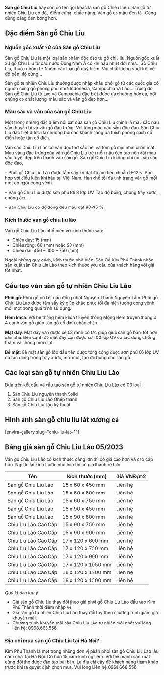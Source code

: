 **Sàn gỗ Chiu Liu** hay còn có tên gọi khác là sàn gỗ Chiêu Liêu. Sàn gỗ tự nhiên Chiu Liu có đặc điểm cứng, chắc nặng. Vân gỗ có màu đen tối. Càng dùng càng đen bóng hơn.

## Đặc điểm Sàn gỗ Chiu Liu

### Nguồn gốc xuất xứ của Sàn gỗ Chiu Liu

Sàn gỗ Chiu Liu là một loại sản phẩm độc đáo từ gỗ chiu liu. Nguồn gốc xuất xứ gỗ Chiu Liu từ các nước Đông Nam Á có khí hậu nhiệt đới như... Gỗ Chiu Liu, thuộc nhóm I - Nhóm các loại gỗ quý hiếm. Với chất lượng vượt trội về độ bền, độ cứng...

Sàn gỗ tự nhiên Chiu Liu thường được nhập khẩu phôi gỗ từ các quốc gia có nguồn cung gỗ phong phú như: Indonesia, Campuchia và Lào... Trong đó Sàn gỗ Chiu Liu từ Lào và Campuchia đặc biệt được ưa chuộng hơn cả, bởi chúng có chất lượng, màu sắc và vân gỗ đẹp hơn...

### Màu sắc và vân của sàn gỗ Chiu Liu

Một trong những đặc điểm nổi bật của sàn gỗ Chiu Liu chính là màu sắc nâu sẫm huyền bí và vân gỗ đặc trưng. Với tông màu nâu sẫm độc đáo. Sàn Chiu Liu đặc biệt được ưa chuộng bởi các khách hàng ưa thích phong cách cổ điển hoặc tân cổ điển.

Ván sàn Chiu Liu Lào có vân dọc thớ sắc nét và tôm gỗ mịn nhìn cuốn mắt. Màu vàng đặc trưng của vân gỗ Chiu Liu trên nền nâu đen tạo nên dải màu sắc tuyệt đẹp trên thanh ván sàn gỗ. Sàn gỗ Chiu Liu không chỉ có màu sắc độc đáo,

– Phôi gỗ Chiu Liu Lào được tẩm sấy kỹ đạt độ ẩm tiêu chuẩn 9-12%. Phù hợp với điều kiện khí hậu tại Việt Nam. Hạn chế tối đa tình trạng ván gỗ mối mọt co ngót cong vênh.

– Ván gỗ Chiu Liu được sơn phủ tới 8 lớp UV. Tạo độ bóng, chống trầy xước, chống ẩm...

– Sàn Chiu Liu có độ đồng đều màu đạt 90-95 %.

### Kích thước ván gỗ chiu liu lào

Ván gỗ Chiu Liu Lào phổ biến với kích thước sau:

- Chiều dày: 15 (mm)
- Chiều rộng: 60 (mm) hoặc 90 (mm)
- Chiều dài: 450 – 600 – 750 (mm)

Ngoài những quy cách, kích thước phổ biến. Sàn Gỗ Kim Phú Thành nhận sản xuất sàn Chiu Liu Lào theo kích thước yêu cầu của khách hàng với giá tốt nhất.

## Cấu tạo ván sàn gỗ tự nhiên Chiu Liu Lào

**Phôi gỗ**: Phôi gỗ có kết cấu đồng nhất Nguyên Thanh Nguyên Tấm. Phôi gỗ Chiu Liu Lào được tẩm sấy kỹ giúp khắc phục tối đa hiện tượng cong vênh mối mọt trong quá trình sử dụng.

**Hèm khóa**: Với hệ thống hèm khóa truyền thống Mộng Hèm truyền thống ở 4 cạnh ván gỗ giúp sàn gỗ cố định chắc chắn.

**Mặt đáy**: Mặt đáy ván được xẻ 03 rãnh có tác giúp giúp sàn gỗ bám tốt hơn sàn nhà. Bên cạnh đó mặt đáy còn được sơn 02 lớp UV có tác dụng chống thấm và chống mối mọt.

**Bề mặt**: Bề mặt sàn gỗ lớp đầu tiên được tổng cộng được sơn phủ 06 lớp UV có tác dụng trống trầy xước, mối mọt, tạo độ bóng cho sàn gỗ.

## Các loại sàn gỗ tự nhiên Chiu Liu Lào

Dựa trên kết cấu và cấu tạo sàn gỗ tự nhiên Chiu Liu Lào có 03 loại:

1. Sàn Chiu Liu nguyên thanh Solid
2. Sàn gỗ Chiu Liu Lào Ghép thanh
3. Sàn gỗ Chiu Liu Lào kỹ thuật

## Hình ảnh sàn gỗ chiu liu lát xương cá

[envira-gallery slug="chiu-liu-lao-1"]

## Bảng giá sàn gỗ Chiu Liu Lào 05/2023

Ván gỗ Chiu Liu Lào có kích thước càng lớn thì có giá cao hơn và cao cấp hơn. Ngược lại kích thước nhỏ hơn thì có giá thành rẻ hơn.

| Tên                     | Kích thước (mm)  | Giá VNĐ/m2 |
|-------------------------|------------------|------------|
| Sàn gỗ Chiu Liu Lào     | 15 x 60 x 450 mm | Liên hệ    |
| Sàn gỗ Chiu Liu Lào     | 15 x 60 x 600 mm | Liên hệ    |
| Sàn gỗ Chiu Liu Lào     | 15 x 60 x 750 mm | Liên hệ    |
| Sàn gỗ Chiu Liu Lào     | 15 x 90 x 450 mm | Liên hệ    |
| Sàn gỗ Chiu Liu Lào     | 15 x 90 x 600 mm | Liên hệ    |
| Chiu Liu Lào Cao Cấp    | 15 x 90 x 750 mm | Liên hệ    |
| Chiu Liu Lào Cao Cấp    | 15 x 90 x 900 mm | Liên hệ    |
| Chiu Liu Lào Cao Cấp    | 17 x 120 x 600 mm| Liên hệ    |
| Chiu Liu Lào Cao Cấp    | 17 x 120 x 750 mm| Liên hệ    |
| Chiu Liu Lào Cao Cấp    | 17 x 120 x 900 mm| Liên hệ    |
| Chiu Liu Lào Cao Cấp    | 17 x 120 x 1050 mm| Liên hệ   |
| Chiu Liu Lào Cao Cấp    | 18 x 120 x 1200 mm| Liên hệ   |
| Chiu Liu Lào Cao Cấp    | 18 x 120 x 1500 mm| Liên hệ   |

*Quý khách lưu ý:*

- Giá sàn gỗ Chiu Liu thay đổi theo giá phôi gỗ Chiu Liu Lào đầu vào Kim Phú Thành thời điểm nhập về.
- Giá sàn gỗ tự nhiên Chiu Liu Lào thay đổi tùy theo chương trình giảm giá khuyến mãi.
- Chương trình khuyến mãi sàn Chiu Liu Lào tự nhiên mới nhất vui lòng liên hệ: 0968.668.556.

### Địa chỉ mua sàn gỗ Chiu Liu tại Hà Nội?

Kim Phú Thành là một trong những đơn vị phân phối sàn gỗ Chiu Liu Lào lâu năm nhất tại Hà Nội. Có hơn 15 năm kinh nghiệm. Với thế mạnh sản xuất cùng đội thợ được đào tạo bài bản. Là địa chỉ cậy để khách hàng tham khảo trước khi ra quyết định chọn mua. Vui lòng Liên hệ 0968.668.556.
